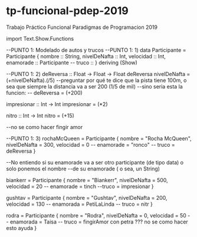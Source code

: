 # tp-funcional-pdep-2019
Trabajo Práctico Funcional Paradigmas de Programacion 2019

import Text.Show.Functions

--PUNTO 1: Modelado de autos y trucos
--PUNTO 1: 1)
data Participante = Participante {
    nombre              :: String,
    nivelDeNafta        :: Int,
    velocidad           :: Int,
    enamorade           :: Participante
 --   truco               :: 
} deriving (Show)

--PUNTO 1: 2)
deReversa :: Float -> Float -> Float
deReversa nivelDeNafta = (+nivelDeNafta).(/5)
--preguntar por qué te dice que la pista tiene 100m, o sea que siempre la distancia va a ser 200 (1/5 de mil)
--sino seria esta la funcion:
-- deReversa = (+200)

impresionar :: Int -> Int
impresionar = (*2)

nitro :: Int -> Int
nitro = (+15)

--no se como hacer fingir amor

--PUNTO 1: 3)
rochaMcQueen = Participante {
    nombre       = "Rocha McQueen",
    nivelDeNafta = 300,
    velocidad    = 0
--    enamorade    = "ronco"
-- truco = deReversa
}

--No entiendo si su enamorade va a ser otro participante (de tipo data) o solo ponemos el nombre 
--de su enamorade ( o sea, un String)

biankerr = Participante {
    nombre = "Biankerr",
    nivelDeNafta = 500,
    velocidad = 20
-- enamorade = tinch
--truco = impresionar
}

gushtav = Participante {
    nombre       = "Gushtav",
    nivelDeNafta = 200,
    velocidad    = 130
-- enamorada = PetiLaLinda
-- truco  = nitr
}

rodra = Participante {
    nombre       = "Rodra",
    nivelDeNafta = 0,
    velocidad    = 50
-- enamorada = Taisa
-- truco = fingirAmor con petra ??? no se como hacer esto ayuda 
}
